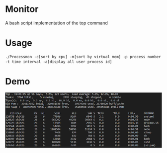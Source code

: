 # Monitor
A bash script implementation of the top command

# Usage
```
./Processmon -c[sort by cpu] -m[sort by virtual mem] -p process number -t time interval -a[display all user process id]
```

# Demo
![](demo.PNG)


